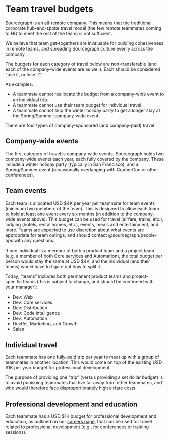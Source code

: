 # Team travel budgets

Sourcegraph is an [all-remote](../../company/remote/index.md) company. This means that the traditional corporate hub-and-spoke travel model (the few remote teammates coming to HQ to meet the rest of the team) is not sufficient.

We believe that team get-togethers are invaluable for building cohesiveness in remote teams, and spreading Sourcegraph culture evenly across the company.

The budgets for each category of travel below are non-transferable (and each of the company-wide events are as well). Each should be considered "use it, or lose it".

As examples:

- A teammate cannot reallocate the budget from a company-wide event to an individual trip.
- A teammate cannot use their team budget for individual travel.
- A teammate cannot skip the winter holiday party to get a longer stay at the Spring/Summer company-wide event.

There are four types of company-sponsored (and company-paid) travel.

## Company-wide events

The first category of travel is company-wide events. Sourcegraph holds two company-wide events each year, each fully covered by the company. These include a winter holiday party (typically in San Francisco), and a Spring/Summer event (occasionally overlapping with GopherCon or other conferences).

## Team events

Each team is allocated USD $4K per year per teammate for team events (minimum two members of the team). This is designed to allow each team to hold at least one event every six months (in addition to the company-wide events above). This budget can be used for travel (airfare, trains, etc.), lodging (hotels, rental homes, etc.), events, meals and entertainment, and more. Teams are expected to use discretion about what events are appropriate for team outings, and should contact @sourcegraph/people-ops with any questions.

If one individual is a member of both a product team and a project team (e.g. a member of both Core services and Automation), the total budget per person would stay the same at USD $4K, and the individual (and their teams) would have to figure out how to split it.

Today, “teams” includes both permanent product teams and project-specific teams (this is subject to change, and should be confirmed with your manager):

- Dev: Web
- Dev: Core services
- Dev: Distribution
- Dev: Code intelligence
- Dev: Automation
- DevRel, Marketing, and Growth
- Sales

## Individual travel

Each teammate has one fully-paid trip per year to meet up with a group of teammates in another location. This would come on top of the existing USD $1K per year budget for professional development.

The purpose of providing one “trip” (versus providing a set dollar budget) is to avoid punishing teammates that live far away from other teammates, and who would therefore face disproportionately high airfare costs.

## Professional development and education

Each teammate has a USD $1K budget for professional development and education, as outlined on our [careers page](https://github.com/sourcegraph/careers#-professional-development), that can be used for travel related to professional development (e.g., for conferences or training sessions).
